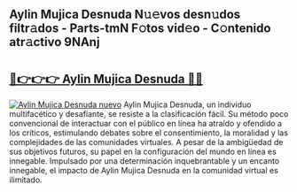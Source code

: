 ## Aylin Mujica Desnuda N𝚞𝚎vos desn𝚞dos filtr𝚊dos - Parts-tmN F𝚘tos vid𝚎o - C𝚘ntenido atr𝚊ctivo 9NAnj

# <h2><a href="http://mb92ar.tromn.icu/?c=Aylin+Mujica+Desnuda">🔗👉👉👉 Aylin Mujica Desnuda 🔗🔗</a></h2>

[![Aylin Mujica Desnuda nuevo](https://i.imgur.com/pEAQMta.gif)](http://mb92ar.tromn.icu/?c=Aylin+Mujica+Desnuda)
Aylin Mujica Desnuda, un individuo multifacético y desafiante, se resiste a la clasificación fácil. Su método poco convencional de interactuar con el público en línea ha atraído y ofendido a los críticos, estimulando debates sobre el consentimiento, la moralidad y las complejidades de las comunidades virtuales. A pesar de la ambigüedad de sus objetivos futuros, su papel en la configuración del mundo en línea es innegable. Impulsado por una determinación inquebrantable y un encanto innegable, el impacto de Aylin Mujica Desnuda en la comunidad virtual es ilimitado.
